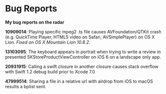 # Bug Reports

__My bug reports on the radar__

__10909014__: Playing specific mpeg2 .ts file causes AVFoundation/QTKit crash (e.g. QuickTime Player, HTML5 video on Safari, AVSimplePlayer) on OS X Lion. *Fixed on OS X Mountain Lion 10.8.2*.

__13103095__: The keyboard appears in portrait when trying to write a review in presented SKStoreProductViewController on iOS 6 on a landscape only app.

__20931915__: Calling a swift closure in another closure causes stack overflow with Swift 1.2 debug build prior to Xcode 7.0

__47999514__: Sharing a file in a relative url with airdrop from iOS to macOS results a bplist sent.
